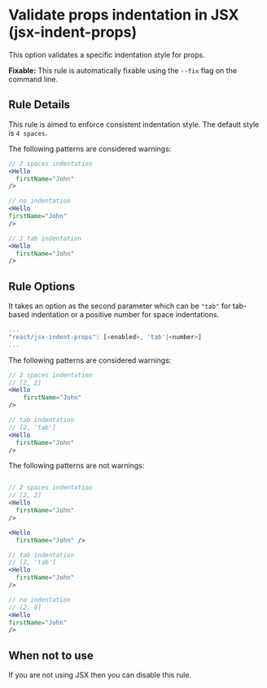 # Validate props indentation in JSX (jsx-indent-props)

This option validates a specific indentation style for props.

**Fixable:** This rule is automatically fixable using the `--fix` flag on the command line.

## Rule Details

This rule is aimed to enforce consistent indentation style. The default style is `4 spaces`.

The following patterns are considered warnings:

```jsx
// 2 spaces indentation
<Hello
  firstName="John"
/>

// no indentation
<Hello
firstName="John"
/>

// 1 tab indentation
<Hello
  firstName="John"
/>
```

## Rule Options

It takes an option as the second parameter which can be `"tab"` for tab-based indentation or a positive number for space indentations.

```js
...
"react/jsx-indent-props": [<enabled>, 'tab'|<number>]
...
```

The following patterns are considered warnings:

```jsx
// 2 spaces indentation
// [2, 2]
<Hello
    firstName="John"
/>

// tab indentation
// [2, 'tab']
<Hello
  firstName="John"
/>
```

The following patterns are not warnings:

```jsx

// 2 spaces indentation
// [2, 2]
<Hello
  firstName="John"
/>

<Hello
  firstName="John" />

// tab indentation
// [2, 'tab']
<Hello
  firstName="John"
/>

// no indentation
// [2, 0]
<Hello
firstName="John"
/>
```

## When not to use

If you are not using JSX then you can disable this rule.
